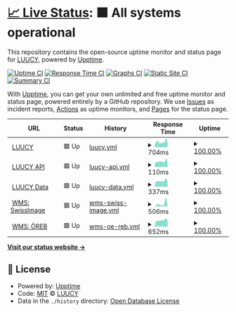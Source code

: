 # [📈 Live Status](https://status.luucy.ch): <!--live status--> **🟩 All systems operational**

This repository contains the open-source uptime monitor and status page for [LUUCY](luucy.ch), powered by [Upptime](https://github.com/upptime/upptime).

[![Uptime CI](https://github.com/luucyadmin/luucy-status/workflows/Uptime%20CI/badge.svg)](https://github.com/luucyadmin/luucy-status/actions?query=workflow%3A%22Uptime+CI%22)
[![Response Time CI](https://github.com/luucyadmin/luucy-status/workflows/Response%20Time%20CI/badge.svg)](https://github.com/luucyadmin/luucy-status/actions?query=workflow%3A%22Response+Time+CI%22)
[![Graphs CI](https://github.com/luucyadmin/luucy-status/workflows/Graphs%20CI/badge.svg)](https://github.com/luucyadmin/luucy-status/actions?query=workflow%3A%22Graphs+CI%22)
[![Static Site CI](https://github.com/luucyadmin/luucy-status/workflows/Static%20Site%20CI/badge.svg)](https://github.com/luucyadmin/luucy-status/actions?query=workflow%3A%22Static+Site+CI%22)
[![Summary CI](https://github.com/luucyadmin/luucy-status/workflows/Summary%20CI/badge.svg)](https://github.com/luucyadmin/luucy-status/actions?query=workflow%3A%22Summary+CI%22)

With [Upptime](https://upptime.js.org), you can get your own unlimited and free uptime monitor and status page, powered entirely by a GitHub repository. We use [Issues](https://github.com/luucyadmin/luucy-status/issues) as incident reports, [Actions](https://github.com/luucyadmin/luucy-status/actions) as uptime monitors, and [Pages](https://status.luucy.ch) for the status page.

<!--start: status pages-->
<!-- This summary is generated by Upptime (https://github.com/upptime/upptime) -->
<!-- Do not edit this manually, your changes will be overwritten -->
<!-- prettier-ignore -->
| URL | Status | History | Response Time | Uptime |
| --- | ------ | ------- | ------------- | ------ |
| <img alt="" src="https://icons.duckduckgo.com/ip3/app.luucy.ch.ico" height="13"> [LUUCY](https://app.luucy.ch/login) | 🟩 Up | [luucy.yml](https://github.com/luucyadmin/luucy-status/commits/HEAD/history/luucy.yml) | <details><summary><img alt="Response time graph" src="./graphs/luucy/response-time-week.png" height="20"> 704ms</summary><br><a href="https://status.luucy.ch/history/luucy"><img alt="Response time 741" src="https://img.shields.io/endpoint?url=https%3A%2F%2Fraw.githubusercontent.com%2Fluucyadmin%2Fluucy-status%2FHEAD%2Fapi%2Fluucy%2Fresponse-time.json"></a><br><a href="https://status.luucy.ch/history/luucy"><img alt="24-hour response time 684" src="https://img.shields.io/endpoint?url=https%3A%2F%2Fraw.githubusercontent.com%2Fluucyadmin%2Fluucy-status%2FHEAD%2Fapi%2Fluucy%2Fresponse-time-day.json"></a><br><a href="https://status.luucy.ch/history/luucy"><img alt="7-day response time 704" src="https://img.shields.io/endpoint?url=https%3A%2F%2Fraw.githubusercontent.com%2Fluucyadmin%2Fluucy-status%2FHEAD%2Fapi%2Fluucy%2Fresponse-time-week.json"></a><br><a href="https://status.luucy.ch/history/luucy"><img alt="30-day response time 739" src="https://img.shields.io/endpoint?url=https%3A%2F%2Fraw.githubusercontent.com%2Fluucyadmin%2Fluucy-status%2FHEAD%2Fapi%2Fluucy%2Fresponse-time-month.json"></a><br><a href="https://status.luucy.ch/history/luucy"><img alt="1-year response time 741" src="https://img.shields.io/endpoint?url=https%3A%2F%2Fraw.githubusercontent.com%2Fluucyadmin%2Fluucy-status%2FHEAD%2Fapi%2Fluucy%2Fresponse-time-year.json"></a></details> | <details><summary><a href="https://status.luucy.ch/history/luucy">100.00%</a></summary><a href="https://status.luucy.ch/history/luucy"><img alt="All-time uptime 99.99%" src="https://img.shields.io/endpoint?url=https%3A%2F%2Fraw.githubusercontent.com%2Fluucyadmin%2Fluucy-status%2FHEAD%2Fapi%2Fluucy%2Fuptime.json"></a><br><a href="https://status.luucy.ch/history/luucy"><img alt="24-hour uptime 100.00%" src="https://img.shields.io/endpoint?url=https%3A%2F%2Fraw.githubusercontent.com%2Fluucyadmin%2Fluucy-status%2FHEAD%2Fapi%2Fluucy%2Fuptime-day.json"></a><br><a href="https://status.luucy.ch/history/luucy"><img alt="7-day uptime 100.00%" src="https://img.shields.io/endpoint?url=https%3A%2F%2Fraw.githubusercontent.com%2Fluucyadmin%2Fluucy-status%2FHEAD%2Fapi%2Fluucy%2Fuptime-week.json"></a><br><a href="https://status.luucy.ch/history/luucy"><img alt="30-day uptime 100.00%" src="https://img.shields.io/endpoint?url=https%3A%2F%2Fraw.githubusercontent.com%2Fluucyadmin%2Fluucy-status%2FHEAD%2Fapi%2Fluucy%2Fuptime-month.json"></a><br><a href="https://status.luucy.ch/history/luucy"><img alt="1-year uptime 99.99%" src="https://img.shields.io/endpoint?url=https%3A%2F%2Fraw.githubusercontent.com%2Fluucyadmin%2Fluucy-status%2FHEAD%2Fapi%2Fluucy%2Fuptime-year.json"></a></details>
| <img alt="" src="https://icons.duckduckgo.com/ip3/app.luucy.ch.ico" height="13"> [LUUCY API](https://app.luucy.ch/api/version) | 🟩 Up | [luucy-api.yml](https://github.com/luucyadmin/luucy-status/commits/HEAD/history/luucy-api.yml) | <details><summary><img alt="Response time graph" src="./graphs/luucy-api/response-time-week.png" height="20"> 110ms</summary><br><a href="https://status.luucy.ch/history/luucy-api"><img alt="Response time 165" src="https://img.shields.io/endpoint?url=https%3A%2F%2Fraw.githubusercontent.com%2Fluucyadmin%2Fluucy-status%2FHEAD%2Fapi%2Fluucy-api%2Fresponse-time.json"></a><br><a href="https://status.luucy.ch/history/luucy-api"><img alt="24-hour response time 98" src="https://img.shields.io/endpoint?url=https%3A%2F%2Fraw.githubusercontent.com%2Fluucyadmin%2Fluucy-status%2FHEAD%2Fapi%2Fluucy-api%2Fresponse-time-day.json"></a><br><a href="https://status.luucy.ch/history/luucy-api"><img alt="7-day response time 110" src="https://img.shields.io/endpoint?url=https%3A%2F%2Fraw.githubusercontent.com%2Fluucyadmin%2Fluucy-status%2FHEAD%2Fapi%2Fluucy-api%2Fresponse-time-week.json"></a><br><a href="https://status.luucy.ch/history/luucy-api"><img alt="30-day response time 116" src="https://img.shields.io/endpoint?url=https%3A%2F%2Fraw.githubusercontent.com%2Fluucyadmin%2Fluucy-status%2FHEAD%2Fapi%2Fluucy-api%2Fresponse-time-month.json"></a><br><a href="https://status.luucy.ch/history/luucy-api"><img alt="1-year response time 165" src="https://img.shields.io/endpoint?url=https%3A%2F%2Fraw.githubusercontent.com%2Fluucyadmin%2Fluucy-status%2FHEAD%2Fapi%2Fluucy-api%2Fresponse-time-year.json"></a></details> | <details><summary><a href="https://status.luucy.ch/history/luucy-api">100.00%</a></summary><a href="https://status.luucy.ch/history/luucy-api"><img alt="All-time uptime 99.99%" src="https://img.shields.io/endpoint?url=https%3A%2F%2Fraw.githubusercontent.com%2Fluucyadmin%2Fluucy-status%2FHEAD%2Fapi%2Fluucy-api%2Fuptime.json"></a><br><a href="https://status.luucy.ch/history/luucy-api"><img alt="24-hour uptime 100.00%" src="https://img.shields.io/endpoint?url=https%3A%2F%2Fraw.githubusercontent.com%2Fluucyadmin%2Fluucy-status%2FHEAD%2Fapi%2Fluucy-api%2Fuptime-day.json"></a><br><a href="https://status.luucy.ch/history/luucy-api"><img alt="7-day uptime 100.00%" src="https://img.shields.io/endpoint?url=https%3A%2F%2Fraw.githubusercontent.com%2Fluucyadmin%2Fluucy-status%2FHEAD%2Fapi%2Fluucy-api%2Fuptime-week.json"></a><br><a href="https://status.luucy.ch/history/luucy-api"><img alt="30-day uptime 100.00%" src="https://img.shields.io/endpoint?url=https%3A%2F%2Fraw.githubusercontent.com%2Fluucyadmin%2Fluucy-status%2FHEAD%2Fapi%2Fluucy-api%2Fuptime-month.json"></a><br><a href="https://status.luucy.ch/history/luucy-api"><img alt="1-year uptime 99.99%" src="https://img.shields.io/endpoint?url=https%3A%2F%2Fraw.githubusercontent.com%2Fluucyadmin%2Fluucy-status%2FHEAD%2Fapi%2Fluucy-api%2Fuptime-year.json"></a></details>
| <img alt="" src="https://icons.duckduckgo.com/ip3/cdndata-01.luucy.ch.ico" height="13"> [LUUCY Data](https://cdndata-01.luucy.ch/terrain/sa/layer.json) | 🟩 Up | [luucy-data.yml](https://github.com/luucyadmin/luucy-status/commits/HEAD/history/luucy-data.yml) | <details><summary><img alt="Response time graph" src="./graphs/luucy-data/response-time-week.png" height="20"> 337ms</summary><br><a href="https://status.luucy.ch/history/luucy-data"><img alt="Response time 426" src="https://img.shields.io/endpoint?url=https%3A%2F%2Fraw.githubusercontent.com%2Fluucyadmin%2Fluucy-status%2FHEAD%2Fapi%2Fluucy-data%2Fresponse-time.json"></a><br><a href="https://status.luucy.ch/history/luucy-data"><img alt="24-hour response time 389" src="https://img.shields.io/endpoint?url=https%3A%2F%2Fraw.githubusercontent.com%2Fluucyadmin%2Fluucy-status%2FHEAD%2Fapi%2Fluucy-data%2Fresponse-time-day.json"></a><br><a href="https://status.luucy.ch/history/luucy-data"><img alt="7-day response time 337" src="https://img.shields.io/endpoint?url=https%3A%2F%2Fraw.githubusercontent.com%2Fluucyadmin%2Fluucy-status%2FHEAD%2Fapi%2Fluucy-data%2Fresponse-time-week.json"></a><br><a href="https://status.luucy.ch/history/luucy-data"><img alt="30-day response time 342" src="https://img.shields.io/endpoint?url=https%3A%2F%2Fraw.githubusercontent.com%2Fluucyadmin%2Fluucy-status%2FHEAD%2Fapi%2Fluucy-data%2Fresponse-time-month.json"></a><br><a href="https://status.luucy.ch/history/luucy-data"><img alt="1-year response time 426" src="https://img.shields.io/endpoint?url=https%3A%2F%2Fraw.githubusercontent.com%2Fluucyadmin%2Fluucy-status%2FHEAD%2Fapi%2Fluucy-data%2Fresponse-time-year.json"></a></details> | <details><summary><a href="https://status.luucy.ch/history/luucy-data">100.00%</a></summary><a href="https://status.luucy.ch/history/luucy-data"><img alt="All-time uptime 98.82%" src="https://img.shields.io/endpoint?url=https%3A%2F%2Fraw.githubusercontent.com%2Fluucyadmin%2Fluucy-status%2FHEAD%2Fapi%2Fluucy-data%2Fuptime.json"></a><br><a href="https://status.luucy.ch/history/luucy-data"><img alt="24-hour uptime 100.00%" src="https://img.shields.io/endpoint?url=https%3A%2F%2Fraw.githubusercontent.com%2Fluucyadmin%2Fluucy-status%2FHEAD%2Fapi%2Fluucy-data%2Fuptime-day.json"></a><br><a href="https://status.luucy.ch/history/luucy-data"><img alt="7-day uptime 100.00%" src="https://img.shields.io/endpoint?url=https%3A%2F%2Fraw.githubusercontent.com%2Fluucyadmin%2Fluucy-status%2FHEAD%2Fapi%2Fluucy-data%2Fuptime-week.json"></a><br><a href="https://status.luucy.ch/history/luucy-data"><img alt="30-day uptime 100.00%" src="https://img.shields.io/endpoint?url=https%3A%2F%2Fraw.githubusercontent.com%2Fluucyadmin%2Fluucy-status%2FHEAD%2Fapi%2Fluucy-data%2Fuptime-month.json"></a><br><a href="https://status.luucy.ch/history/luucy-data"><img alt="1-year uptime 98.82%" src="https://img.shields.io/endpoint?url=https%3A%2F%2Fraw.githubusercontent.com%2Fluucyadmin%2Fluucy-status%2FHEAD%2Fapi%2Fluucy-data%2Fuptime-year.json"></a></details>
| <img alt="" src="https://icons.duckduckgo.com/ip3/wms.geo.admin.ch.ico" height="13"> [WMS: SwissImage](https://wms.geo.admin.ch/?SERVICE=WMS&REQUEST=GetMap&VERSION=1.3.0&LAYERS=ch.swisstopo.swissimage&STYLES=default&CRS=EPSG:2056&BBOX=2550000,1060000,2660000,1140000&WIDTH=800&HEIGHT=582&FORMAT=image/png) | 🟩 Up | [wms-swiss-image.yml](https://github.com/luucyadmin/luucy-status/commits/HEAD/history/wms-swiss-image.yml) | <details><summary><img alt="Response time graph" src="./graphs/wms-swiss-image/response-time-week.png" height="20"> 506ms</summary><br><a href="https://status.luucy.ch/history/wms-swiss-image"><img alt="Response time 814" src="https://img.shields.io/endpoint?url=https%3A%2F%2Fraw.githubusercontent.com%2Fluucyadmin%2Fluucy-status%2FHEAD%2Fapi%2Fwms-swiss-image%2Fresponse-time.json"></a><br><a href="https://status.luucy.ch/history/wms-swiss-image"><img alt="24-hour response time 306" src="https://img.shields.io/endpoint?url=https%3A%2F%2Fraw.githubusercontent.com%2Fluucyadmin%2Fluucy-status%2FHEAD%2Fapi%2Fwms-swiss-image%2Fresponse-time-day.json"></a><br><a href="https://status.luucy.ch/history/wms-swiss-image"><img alt="7-day response time 506" src="https://img.shields.io/endpoint?url=https%3A%2F%2Fraw.githubusercontent.com%2Fluucyadmin%2Fluucy-status%2FHEAD%2Fapi%2Fwms-swiss-image%2Fresponse-time-week.json"></a><br><a href="https://status.luucy.ch/history/wms-swiss-image"><img alt="30-day response time 693" src="https://img.shields.io/endpoint?url=https%3A%2F%2Fraw.githubusercontent.com%2Fluucyadmin%2Fluucy-status%2FHEAD%2Fapi%2Fwms-swiss-image%2Fresponse-time-month.json"></a><br><a href="https://status.luucy.ch/history/wms-swiss-image"><img alt="1-year response time 814" src="https://img.shields.io/endpoint?url=https%3A%2F%2Fraw.githubusercontent.com%2Fluucyadmin%2Fluucy-status%2FHEAD%2Fapi%2Fwms-swiss-image%2Fresponse-time-year.json"></a></details> | <details><summary><a href="https://status.luucy.ch/history/wms-swiss-image">100.00%</a></summary><a href="https://status.luucy.ch/history/wms-swiss-image"><img alt="All-time uptime 100.00%" src="https://img.shields.io/endpoint?url=https%3A%2F%2Fraw.githubusercontent.com%2Fluucyadmin%2Fluucy-status%2FHEAD%2Fapi%2Fwms-swiss-image%2Fuptime.json"></a><br><a href="https://status.luucy.ch/history/wms-swiss-image"><img alt="24-hour uptime 100.00%" src="https://img.shields.io/endpoint?url=https%3A%2F%2Fraw.githubusercontent.com%2Fluucyadmin%2Fluucy-status%2FHEAD%2Fapi%2Fwms-swiss-image%2Fuptime-day.json"></a><br><a href="https://status.luucy.ch/history/wms-swiss-image"><img alt="7-day uptime 100.00%" src="https://img.shields.io/endpoint?url=https%3A%2F%2Fraw.githubusercontent.com%2Fluucyadmin%2Fluucy-status%2FHEAD%2Fapi%2Fwms-swiss-image%2Fuptime-week.json"></a><br><a href="https://status.luucy.ch/history/wms-swiss-image"><img alt="30-day uptime 100.00%" src="https://img.shields.io/endpoint?url=https%3A%2F%2Fraw.githubusercontent.com%2Fluucyadmin%2Fluucy-status%2FHEAD%2Fapi%2Fwms-swiss-image%2Fuptime-month.json"></a><br><a href="https://status.luucy.ch/history/wms-swiss-image"><img alt="1-year uptime 100.00%" src="https://img.shields.io/endpoint?url=https%3A%2F%2Fraw.githubusercontent.com%2Fluucyadmin%2Fluucy-status%2FHEAD%2Fapi%2Fwms-swiss-image%2Fuptime-year.json"></a></details>
| <img alt="" src="https://icons.duckduckgo.com/ip3/wmscache1001.luucy.ch.ico" height="13"> [WMS: ÖREB](https://wmscache1001.luucy.ch/?service=WMS&version=1.1.1&request=GetMap&styles=&format=image%2Fjpeg&layers=ch_basemap_tlm_av_3&bbox=8.997459411621106%2C46.92157745361328%2C8.997802734374998%2C46.92192077636719&width=256&height=256&srs=EPSG%3A4326) | 🟩 Up | [wms-oe-reb.yml](https://github.com/luucyadmin/luucy-status/commits/HEAD/history/wms-oe-reb.yml) | <details><summary><img alt="Response time graph" src="./graphs/wms-oe-reb/response-time-week.png" height="20"> 652ms</summary><br><a href="https://status.luucy.ch/history/wms-oe-reb"><img alt="Response time 1791" src="https://img.shields.io/endpoint?url=https%3A%2F%2Fraw.githubusercontent.com%2Fluucyadmin%2Fluucy-status%2FHEAD%2Fapi%2Fwms-oe-reb%2Fresponse-time.json"></a><br><a href="https://status.luucy.ch/history/wms-oe-reb"><img alt="24-hour response time 653" src="https://img.shields.io/endpoint?url=https%3A%2F%2Fraw.githubusercontent.com%2Fluucyadmin%2Fluucy-status%2FHEAD%2Fapi%2Fwms-oe-reb%2Fresponse-time-day.json"></a><br><a href="https://status.luucy.ch/history/wms-oe-reb"><img alt="7-day response time 652" src="https://img.shields.io/endpoint?url=https%3A%2F%2Fraw.githubusercontent.com%2Fluucyadmin%2Fluucy-status%2FHEAD%2Fapi%2Fwms-oe-reb%2Fresponse-time-week.json"></a><br><a href="https://status.luucy.ch/history/wms-oe-reb"><img alt="30-day response time 994" src="https://img.shields.io/endpoint?url=https%3A%2F%2Fraw.githubusercontent.com%2Fluucyadmin%2Fluucy-status%2FHEAD%2Fapi%2Fwms-oe-reb%2Fresponse-time-month.json"></a><br><a href="https://status.luucy.ch/history/wms-oe-reb"><img alt="1-year response time 1791" src="https://img.shields.io/endpoint?url=https%3A%2F%2Fraw.githubusercontent.com%2Fluucyadmin%2Fluucy-status%2FHEAD%2Fapi%2Fwms-oe-reb%2Fresponse-time-year.json"></a></details> | <details><summary><a href="https://status.luucy.ch/history/wms-oe-reb">100.00%</a></summary><a href="https://status.luucy.ch/history/wms-oe-reb"><img alt="All-time uptime 99.66%" src="https://img.shields.io/endpoint?url=https%3A%2F%2Fraw.githubusercontent.com%2Fluucyadmin%2Fluucy-status%2FHEAD%2Fapi%2Fwms-oe-reb%2Fuptime.json"></a><br><a href="https://status.luucy.ch/history/wms-oe-reb"><img alt="24-hour uptime 100.00%" src="https://img.shields.io/endpoint?url=https%3A%2F%2Fraw.githubusercontent.com%2Fluucyadmin%2Fluucy-status%2FHEAD%2Fapi%2Fwms-oe-reb%2Fuptime-day.json"></a><br><a href="https://status.luucy.ch/history/wms-oe-reb"><img alt="7-day uptime 100.00%" src="https://img.shields.io/endpoint?url=https%3A%2F%2Fraw.githubusercontent.com%2Fluucyadmin%2Fluucy-status%2FHEAD%2Fapi%2Fwms-oe-reb%2Fuptime-week.json"></a><br><a href="https://status.luucy.ch/history/wms-oe-reb"><img alt="30-day uptime 99.94%" src="https://img.shields.io/endpoint?url=https%3A%2F%2Fraw.githubusercontent.com%2Fluucyadmin%2Fluucy-status%2FHEAD%2Fapi%2Fwms-oe-reb%2Fuptime-month.json"></a><br><a href="https://status.luucy.ch/history/wms-oe-reb"><img alt="1-year uptime 99.66%" src="https://img.shields.io/endpoint?url=https%3A%2F%2Fraw.githubusercontent.com%2Fluucyadmin%2Fluucy-status%2FHEAD%2Fapi%2Fwms-oe-reb%2Fuptime-year.json"></a></details>

<!--end: status pages-->

[**Visit our status website →**](https://status.luucy.ch)

## 📄 License

- Powered by: [Upptime](https://github.com/upptime/upptime)
- Code: [MIT](./LICENSE) © [LUUCY](luucy.ch)
- Data in the `./history` directory: [Open Database License](https://opendatacommons.org/licenses/odbl/1-0/)
